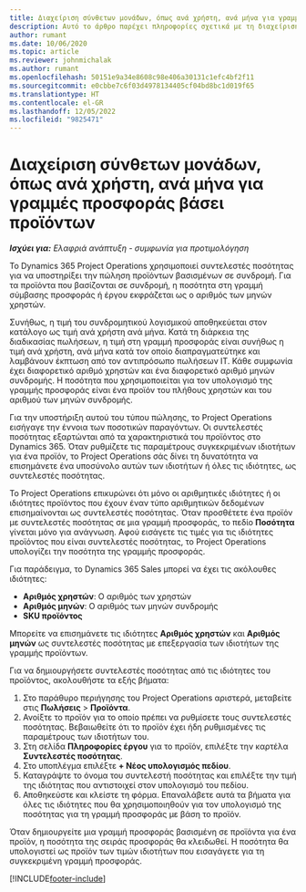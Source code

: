 ```yaml
---
title: Διαχείριση σύνθετων μονάδων, όπως ανά χρήστη, ανά μήνα για γραμμές προσφοράς βάσει προϊόντων
description: Αυτό το άρθρο παρέχει πληροφορίες σχετικά με τη διαχείριση σύνθετων μονάδων για γραμμές προσφορών βάσει προϊόντων.
author: rumant
ms.date: 10/06/2020
ms.topic: article
ms.reviewer: johnmichalak
ms.author: rumant
ms.openlocfilehash: 50151e9a34e8608c98e406a30131c1efc4bf2f11
ms.sourcegitcommit: e0cbbe7c6f03d4978134405cf04bd8bc1d019f65
ms.translationtype: HT
ms.contentlocale: el-GR
ms.lasthandoff: 12/05/2022
ms.locfileid: "9825471"
---
```

# <a name="managing-complex-units-such-as-per-user-per-month-for-product-based-quote-lines"></a>Διαχείριση σύνθετων μονάδων, όπως ανά χρήστη, ανά μήνα για γραμμές προσφοράς βάσει προϊόντων

_**Ισχύει για:** Ελαφριά ανάπτυξη - συμφωνία για προτιμολόγηση_

Το Dynamics 365 Project Operations χρησιμοποιεί συντελεστές ποσότητας για να υποστηρίξει την πώληση προϊόντων βασισμένων σε συνδρομή. Για τα προϊόντα που βασίζονται σε συνδρομή, η ποσότητα στη γραμμή σύμβασης προσφοράς ή έργου εκφράζεται ως ο αριθμός των μηνών χρηστών.

Συνήθως, η τιμή του συνδρομητικού λογισμικού αποθηκεύεται στον κατάλογο ως τιμή ανά χρήστη ανά μήνα. Κατά τη διάρκεια της διαδικασίας πωλήσεων, η τιμή στη γραμμή προσφοράς είναι συνήθως η τιμή ανά χρήστη, ανά μήνα κατά τον οποίο διαπραγματεύτηκε και λαμβάνουν έκπτωση από τον αντιπρόσωπο πωλήσεων IT. Κάθε συμφωνία έχει διαφορετικό αριθμό χρηστών και ένα διαφορετικό αριθμό μηνών συνδρομής. Η ποσότητα που χρησιμοποιείται για τον υπολογισμό της γραμμής προσφοράς είναι ένα προϊόν του πλήθους χρηστών και του αριθμού των μηνών συνδρομής.

Για την υποστήριξη αυτού του τύπου πώλησης, το Project Operations εισήγαγε την έννοια των ποσοτικών παραγόντων. Οι συντελεστές ποσότητας εξαρτώνται από τα χαρακτηριστικά του προϊόντος στο Dynamics 365. Όταν ρυθμίζετε τις παραμέτρους συγκεκριμένων ιδιοτήτων για ένα προϊόν, το Project Operations σάς δίνει τη δυνατότητα να επισημάνετε ένα υποσύνολο αυτών των ιδιοτήτων ή όλες τις ιδιότητες, ως συντελεστές ποσότητας.

Το Project Operations επικυρώνει ότι μόνο οι αριθμητικές ιδιότητες ή οι ιδιότητες προϊόντος που έχουν έναν τύπο αριθμητικών δεδομένων επισημαίνονται ως συντελεστές ποσότητας. Όταν προσθέτετε ένα προϊόν με συντελεστές ποσότητας σε μια γραμμή προσφοράς, το πεδίο **Ποσότητα** γίνεται μόνο για ανάγνωση. Αφού εισάγετε τις τιμές για τις ιδιότητες προϊόντος που είναι συντελεστές ποσότητας, το Project Operations υπολογίζει την ποσότητα της γραμμής προσφοράς.

Για παράδειγμα, το Dynamics 365 Sales μπορεί να έχει τις ακόλουθες ιδιότητες:

- **Αριθμός χρηστών**: Ο αριθμός των χρηστών
- **Αριθμός μηνών**: Ο αριθμός των μηνών συνδρομής
- **SKU προϊόντος**

Μπορείτε να επισημάνετε τις ιδιότητες **Αριθμός χρηστών** και **Αριθμός μηνών** ως συντελεστές ποσότητας με επεξεργασία των ιδιοτήτων της γραμμής προϊόντων.

Για να δημιουργήσετε συντελεστές ποσότητας από τις ιδιότητες του προϊόντος, ακολουθήστε τα εξής βήματα:

1. Στο παράθυρο περιήγησης του Project Operations αριστερά, μεταβείτε στις **Πωλήσεις** > **Προϊόντα**.
2. Ανοίξτε το προϊόν για το οποίο πρέπει να ρυθμίσετε τους συντελεστές ποσότητας. Βεβαιωθείτε ότι το προϊόν έχει ήδη ρυθμισμένες τις παραμέτρους των ιδιοτήτων του.
3. Στη σελίδα **Πληροφορίες έργου** για το προϊόν, επιλέξτε την καρτέλα **Συντελεστές ποσότητας**.
4. Στο υποπλέγμα επιλέξτε **+ Νέος υπολογισμός πεδίου**.
5. Καταγράψτε το όνομα του συντελεστή ποσότητας και επιλέξτε την τιμή της ιδιότητας που αντιστοιχεί στον υπολογισμό του πεδίου.
6. Αποθηκεύστε και κλείστε τη φόρμα. Επαναλάβετε αυτά τα βήματα για όλες τις ιδιότητες που θα χρησιμοποιηθούν για τον υπολογισμό της ποσότητας για τη γραμμή προσφοράς με βάση το προϊόν.

Όταν δημιουργείτε μια γραμμή προσφοράς βασισμένη σε προϊόντα για ένα προϊόν, η ποσότητα της σειράς προσφοράς θα κλειδωθεί. Η ποσότητα θα υπολογιστεί ως προϊόν των τιμών ιδιοτήτων που εισαγάγετε για τη συγκεκριμένη γραμμή προσφοράς.


[!INCLUDE[footer-include](../../includes/footer-banner.md)]
